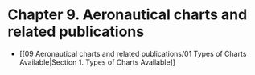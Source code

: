 # Chapter 9. Aeronautical charts and related publications

- [[09 Aeronautical charts and related publications/01 Types of Charts Available|Section 1. Types of Charts Available]]